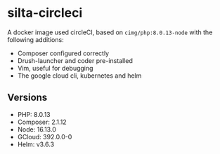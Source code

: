 # silta-circleci
A docker image used circleCI, based on `cimg/php:8.0.13-node` with the following additions:

- Composer configured correctly
- Drush-launcher and coder pre-installed
- Vim, useful for debugging
- The google cloud cli, kubernetes and helm

## Versions
- PHP: 8.0.13
- Composer: 2.1.12
- Node: 16.13.0
- GCloud: 392.0.0-0
- Helm: v3.6.3
